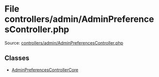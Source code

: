 File controllers/admin/AdminPreferencesController.php
=========

Source: [controllers/admin/AdminPreferencesController.php](https://github.com/PrestaShop/PrestaShop/blob/1.5.0.15/controllers/admin/AdminPreferencesController.php)


Classes
-------

* [AdminPreferencesControllerCore](class.AdminPreferencesControllerCore.md)

